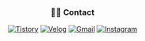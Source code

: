 <div align="center">

### 🧑‍💻 Contact

<div align="center">

[![Tistory](https://img.shields.io/badge/Tistory-000000?style=flat&logo=tistory&logoColor=white)](https://seoxeon09.tistory.com)
[![Velog](https://img.shields.io/badge/Velog-20C997?style=flat&logo=velog&logoColor=white)](https://velog.io/@seoxeon09)
[![Gmail](https://img.shields.io/badge/Gmail-D14836?style=flat&logo=gmail&logoColor=white)](mailto:s25037@gmail.com)
[![Instagram](https://img.shields.io/badge/Instagram-E4405F?style=flat&logo=instagram&logoColor=white)](https://instagram.com/s2.yeons)


</div>













